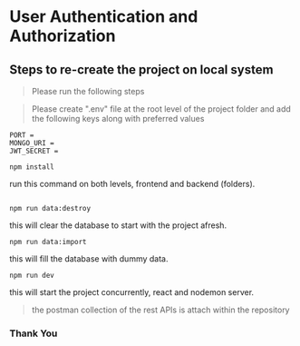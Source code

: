 # User Authentication and Authorization
## Steps to re-create the project on local system
> Please run the following steps

> Please create ".env" file at the root level of the project folder and add the following keys along with preferred values
```
PORT = 
MONGO_URI = 
JWT_SECRET =
``` 

```
npm install 
```
run this command on both levels, frontend and backend (folders).
```

npm run data:destroy
```
this will clear the database to start with the project afresh.

```
npm run data:import
```
this will fill the database with dummy data.

```
npm run dev
```
this will start the project concurrently, react and nodemon server.


> the postman collection of the rest APIs is attach within the repository

### Thank You